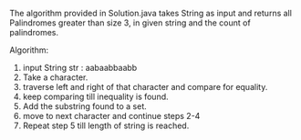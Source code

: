 The algorithm provided in Solution.java takes String as input and returns all Palindromes greater than size 3, in given string and the count of palindromes.

Algorithm:
1. input String str : aabaabbaabb
2. Take a character.
3. traverse left and right of that character and compare for equality. 
4. keep comparing till inequality is found.
5. Add the substring found to a set.
6. move to next character and continue steps 2-4
7. Repeat step 5 till length of string is reached.